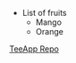 - List of fruits
    - Mango
    - Orange

 [TeeApp Repo](https://www.digitalocean.com/community/tutorials/how-to-create-a-kubernetes-cluster-using-kubeadm-on-ubuntu-18-04)
